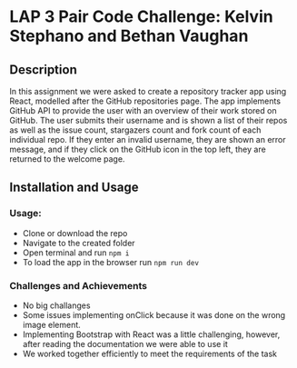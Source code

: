 # LAP 3 Pair Code Challenge: Kelvin Stephano and Bethan Vaughan

## Description

In this assignment we were asked to create a repository tracker app using React, modelled after the GitHub repositories page. The app implements GitHub API to provide the user with an overview of their work stored on GitHub.
The user submits their username and is shown a list of their repos as well as the issue count, stargazers count and fork count of each individual repo. If they enter an invalid username, they are shown an error message, and if they click on the GitHub icon in the top left, they are returned to the welcome page.

## Installation and Usage

### Usage:

- Clone or download the repo
- Navigate to the created folder
- Open terminal and run `npm i`
- To load the app in the browser run `npm run dev`

### Challenges and Achievements

- No big challanges
- Some issues implementing onClick because it was done on the wrong image element.
- Implementing Bootstrap with React was a little challenging, however, after reading the documentation we were able to use it
- We worked together efficiently to meet the requirements of the task
